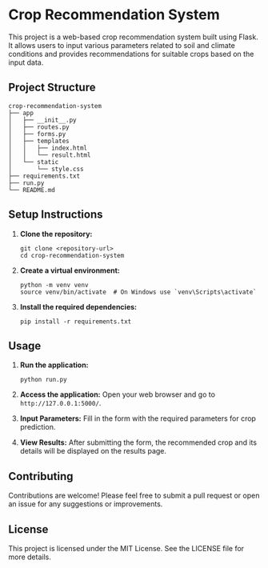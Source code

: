 # Crop Recommendation System

This project is a web-based crop recommendation system built using Flask. It allows users to input various parameters related to soil and climate conditions and provides recommendations for suitable crops based on the input data.

## Project Structure

```
crop-recommendation-system
├── app
│   ├── __init__.py
│   ├── routes.py
│   ├── forms.py
│   ├── templates
│   │   ├── index.html
│   │   └── result.html
│   └── static
│       └── style.css
├── requirements.txt
├── run.py
└── README.md
```

## Setup Instructions

1. **Clone the repository:**
   ```
   git clone <repository-url>
   cd crop-recommendation-system
   ```

2. **Create a virtual environment:**
   ```
   python -m venv venv
   source venv/bin/activate  # On Windows use `venv\Scripts\activate`
   ```

3. **Install the required dependencies:**
   ```
   pip install -r requirements.txt
   ```

## Usage

1. **Run the application:**
   ```
   python run.py
   ```

2. **Access the application:**
   Open your web browser and go to `http://127.0.0.1:5000/`.

3. **Input Parameters:**
   Fill in the form with the required parameters for crop prediction.

4. **View Results:**
   After submitting the form, the recommended crop and its details will be displayed on the results page.

## Contributing

Contributions are welcome! Please feel free to submit a pull request or open an issue for any suggestions or improvements.

## License

This project is licensed under the MIT License. See the LICENSE file for more details.